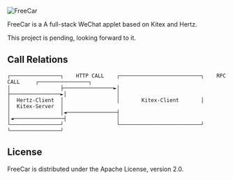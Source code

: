 ![FreeCar](https://picture.lanlance.cn/i/2022/12/07/639050f2c7b76.png)

FreeCar is a A full-stack WeChat applet based on Kitex and Hertz.

This project is pending, looking forward to it.

## Call Relations

```
┌────────────────┐    HTTP CALL    ┌──────────────────────────┐    RPC CALL     ┌────────────────┐
│                ├────────────────►│                          ├────────────────►│                │
│  Hertz-Client  │                 │       Kitex-Client       │                 │  Kitex-Server  │
│                │◄────────────────┤                          │◄────────────────┤                │
└────────────────┘                 └──────────────────────────┘                 └────────────────┘
```

## License

FreeCar is distributed under the Apache License, version 2.0.
